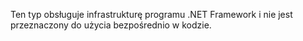 Ten typ obsługuje infrastrukturę programu .NET Framework i nie jest przeznaczony do użycia bezpośrednio w kodzie.